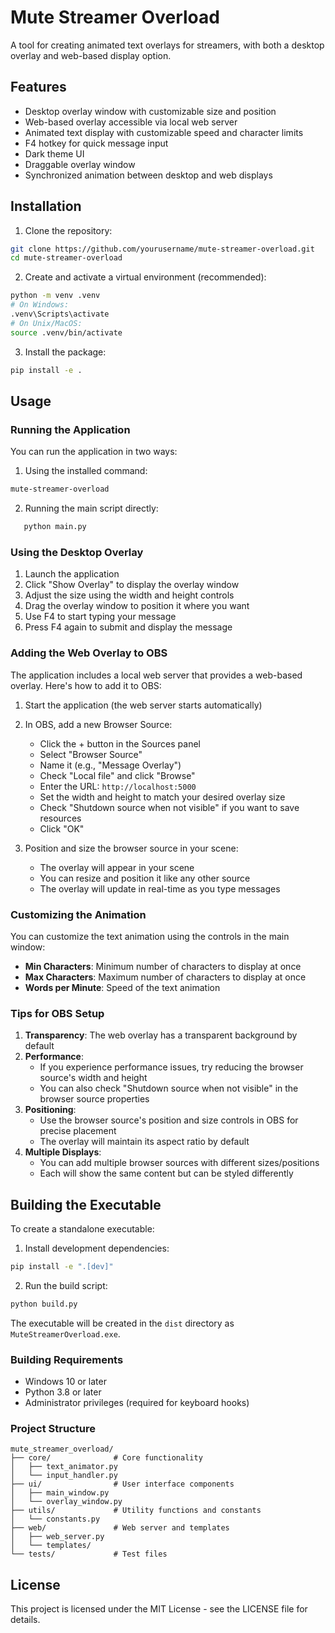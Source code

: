 # Mute Streamer Overload

A tool for creating animated text overlays for streamers, with both a desktop overlay and web-based display option.

## Features

- Desktop overlay window with customizable size and position
- Web-based overlay accessible via local web server
- Animated text display with customizable speed and character limits
- F4 hotkey for quick message input
- Dark theme UI
- Draggable overlay window
- Synchronized animation between desktop and web displays

## Installation

1. Clone the repository:
```bash
git clone https://github.com/yourusername/mute-streamer-overload.git
cd mute-streamer-overload
```

2. Create and activate a virtual environment (recommended):
```bash
python -m venv .venv
# On Windows:
.venv\Scripts\activate
# On Unix/MacOS:
source .venv/bin/activate
```

3. Install the package:
```bash
pip install -e .
```

## Usage

### Running the Application

You can run the application in two ways:

1. Using the installed command:
```bash
mute-streamer-overload
```

2. Running the main script directly:
```bash
   python main.py
   ```

### Using the Desktop Overlay

1. Launch the application
2. Click "Show Overlay" to display the overlay window
3. Adjust the size using the width and height controls
4. Drag the overlay window to position it where you want
5. Use F4 to start typing your message
6. Press F4 again to submit and display the message

### Adding the Web Overlay to OBS

The application includes a local web server that provides a web-based overlay. Here's how to add it to OBS:

1. Start the application (the web server starts automatically)
2. In OBS, add a new Browser Source:
   - Click the + button in the Sources panel
   - Select "Browser Source"
   - Name it (e.g., "Message Overlay")
   - Check "Local file" and click "Browse"
   - Enter the URL: `http://localhost:5000`
   - Set the width and height to match your desired overlay size
   - Check "Shutdown source when not visible" if you want to save resources
   - Click "OK"

3. Position and size the browser source in your scene:
   - The overlay will appear in your scene
   - You can resize and position it like any other source
   - The overlay will update in real-time as you type messages

### Customizing the Animation

You can customize the text animation using the controls in the main window:

- **Min Characters**: Minimum number of characters to display at once
- **Max Characters**: Maximum number of characters to display at once
- **Words per Minute**: Speed of the text animation

### Tips for OBS Setup

1. **Transparency**: The web overlay has a transparent background by default
2. **Performance**: 
   - If you experience performance issues, try reducing the browser source's width and height
   - You can also check "Shutdown source when not visible" in the browser source properties
3. **Positioning**:
   - Use the browser source's position and size controls in OBS for precise placement
   - The overlay will maintain its aspect ratio by default
4. **Multiple Displays**:
   - You can add multiple browser sources with different sizes/positions
   - Each will show the same content but can be styled differently

## Building the Executable

To create a standalone executable:

1. Install development dependencies:
```bash
pip install -e ".[dev]"
```

2. Run the build script:
```bash
python build.py
```

The executable will be created in the `dist` directory as `MuteStreamerOverload.exe`.

### Building Requirements

- Windows 10 or later
- Python 3.8 or later
- Administrator privileges (required for keyboard hooks)

### Project Structure

```
mute_streamer_overload/
├── core/              # Core functionality
│   ├── text_animator.py
│   └── input_handler.py
├── ui/                # User interface components
│   ├── main_window.py
│   └── overlay_window.py
├── utils/             # Utility functions and constants
│   └── constants.py
├── web/               # Web server and templates
│   ├── web_server.py
│   └── templates/
└── tests/             # Test files
```

## License

This project is licensed under the MIT License - see the LICENSE file for details.
